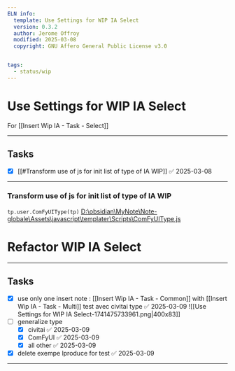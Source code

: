 ```yaml
---
ELN info:
  template: Use Settings for WIP IA Select
  version: 0.3.2
  author: Jerome Offroy
  modified: 2025-03-08
  copyright: GNU Affero General Public License v3.0


tags:
  - status/wip
---
```



# Use Settings for WIP IA Select
For [[Insert Wip IA - Task - Select]]

---
## Tasks
- [x] [[#Transform use of js for init list of type of IA WIP]] ✅ 2025-03-08


---



### Transform use of js for init list of type of IA WIP

`tp.user.ComFyUIType(tp)`
[D:\obsidian\MyNote\Note-globale\Assets\javascript\templater\Scripts\ComFyUIType.js](file:///d%3A/obsidian/MyNote/Note-globale/Assets/javascript/templater/Scripts/ComFyUIType.js)



# Refactor WIP IA Select

---
## Tasks
- [x] use only one insert note : [[Insert Wip IA - Task - Common]] with [[Insert Wip IA - Task - Multi]] test avec civitai type ✅ 2025-03-09
      ![[Use Settings for WIP IA Select-1741475733961.png|400x83]]
- [ ] generalize type
	- [x] civitai ✅ 2025-03-09
	- [x] ComFyUI ✅ 2025-03-09
	- [x] all other ✅ 2025-03-09
- [x] delete exempe lproduce for test ✅ 2025-03-09

---
